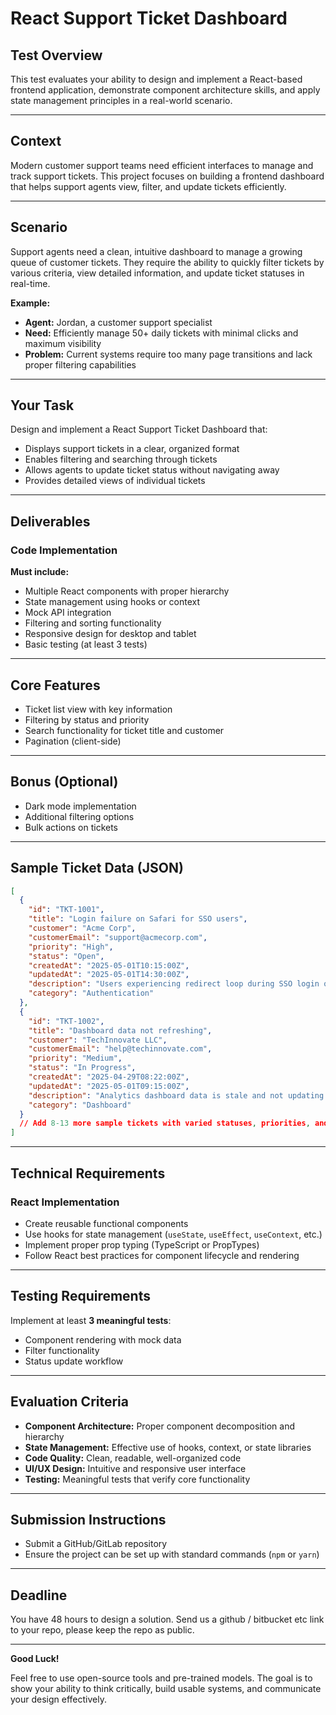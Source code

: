 # React Support Ticket Dashboard

## Test Overview
This test evaluates your ability to design and implement a React-based frontend application, demonstrate component architecture skills, and apply state management principles in a real-world scenario.

---

## Context
Modern customer support teams need efficient interfaces to manage and track support tickets. This project focuses on building a frontend dashboard that helps support agents view, filter, and update tickets efficiently.

---

## Scenario
Support agents need a clean, intuitive dashboard to manage a growing queue of customer tickets. They require the ability to quickly filter tickets by various criteria, view detailed information, and update ticket statuses in real-time.

**Example:**
- **Agent:** Jordan, a customer support specialist  
- **Need:** Efficiently manage 50+ daily tickets with minimal clicks and maximum visibility  
- **Problem:** Current systems require too many page transitions and lack proper filtering capabilities

---

## Your Task
Design and implement a React Support Ticket Dashboard that:

- Displays support tickets in a clear, organized format
- Enables filtering and searching through tickets
- Allows agents to update ticket status without navigating away
- Provides detailed views of individual tickets

---

## Deliverables

### Code Implementation


**Must include:**
- Multiple React components with proper hierarchy
- State management using hooks or context
- Mock API integration
- Filtering and sorting functionality
- Responsive design for desktop and tablet
- Basic testing (at least 3 tests)

---

## Core Features
- Ticket list view with key information  
- Filtering by status and priority  
- Search functionality for ticket title and customer  
- Pagination (client-side)

---

## Bonus (Optional)
- Dark mode implementation  
- Additional filtering options  
- Bulk actions on tickets  

---

## Sample Ticket Data (JSON)

```json
[
  {
    "id": "TKT-1001",
    "title": "Login failure on Safari for SSO users",
    "customer": "Acme Corp",
    "customerEmail": "support@acmecorp.com",
    "priority": "High",
    "status": "Open",
    "createdAt": "2025-05-01T10:15:00Z",
    "updatedAt": "2025-05-01T14:30:00Z",
    "description": "Users experiencing redirect loop during SSO login on Safari browsers. Happens only with enterprise accounts.",
    "category": "Authentication"
  },
  {
    "id": "TKT-1002",
    "title": "Dashboard data not refreshing",
    "customer": "TechInnovate LLC",
    "customerEmail": "help@techinnovate.com",
    "priority": "Medium",
    "status": "In Progress",
    "createdAt": "2025-04-29T08:22:00Z",
    "updatedAt": "2025-05-01T09:15:00Z",
    "description": "Analytics dashboard data is stale and not updating with new information despite refreshing the page.",
    "category": "Dashboard"
  }
  // Add 8-13 more sample tickets with varied statuses, priorities, and dates
]
```

---

## Technical Requirements

### React Implementation
- Create reusable functional components
- Use hooks for state management (`useState`, `useEffect`, `useContext`, etc.)
- Implement proper prop typing (TypeScript or PropTypes)
- Follow React best practices for component lifecycle and rendering

---

## Testing Requirements
Implement at least **3 meaningful tests**:
- Component rendering with mock data
- Filter functionality
- Status update workflow

---

## Evaluation Criteria
- **Component Architecture:** Proper component decomposition and hierarchy  
- **State Management:** Effective use of hooks, context, or state libraries  
- **Code Quality:** Clean, readable, well-organized code  
- **UI/UX Design:** Intuitive and responsive user interface  
- **Testing:** Meaningful tests that verify core functionality  

---

## Submission Instructions

* Submit a GitHub/GitLab repository
* Ensure the project can be set up with standard commands (`npm` or `yarn`)

---

## Deadline
You have 48 hours to design a solution. Send us a github / bitbucket etc link to your repo, please keep the repo as public.

---

**Good Luck!**  

Feel free to use open-source tools and pre-trained models. The goal is to show your ability to think critically, build usable systems, and communicate your design effectively.
